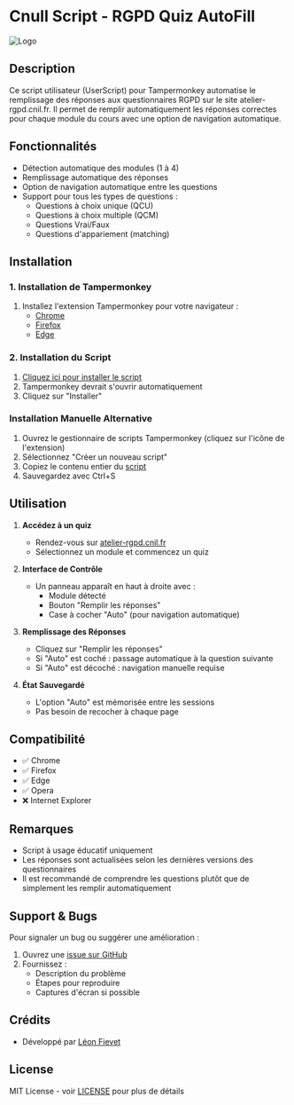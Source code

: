 # Cnull Script - RGPD Quiz AutoFill

![Logo](https://intranet.cnil.fr/logo/CNULL.png)

## Description
Ce script utilisateur (UserScript) pour Tampermonkey automatise le remplissage des réponses aux questionnaires RGPD sur le site atelier-rgpd.cnil.fr. Il permet de remplir automatiquement les réponses correctes pour chaque module du cours avec une option de navigation automatique.

## Fonctionnalités
- Détection automatique des modules (1 à 4)
- Remplissage automatique des réponses
- Option de navigation automatique entre les questions
- Support pour tous les types de questions :
  - Questions à choix unique (QCU)
  - Questions à choix multiple (QCM)
  - Questions Vrai/Faux
  - Questions d'appariement (matching)

## Installation

### 1. Installation de Tampermonkey
1. Installez l'extension Tampermonkey pour votre navigateur :
   - [Chrome](https://chrome.google.com/webstore/detail/tampermonkey/dhdgffkkebhmkfjojejmpbldmpobfkfo)
   - [Firefox](https://addons.mozilla.org/fr/firefox/addon/tampermonkey/)
   - [Edge](https://microsoftedge.microsoft.com/addons/detail/tampermonkey/iikmkjmpaadaobahmlepeloendndfphd)

### 2. Installation du Script
1. [Cliquez ici pour installer le script](https://raw.githubusercontent.com/Pixnop/Cnull/main/quiz-autofill-script-generated.js)
2. Tampermonkey devrait s'ouvrir automatiquement
3. Cliquez sur "Installer"

### Installation Manuelle Alternative
1. Ouvrez le gestionnaire de scripts Tampermonkey (cliquez sur l'icône de l'extension)
2. Sélectionnez "Créer un nouveau script"
3. Copiez le contenu entier du [script](https://raw.githubusercontent.com/Pixnop/Cnull/main/quiz-autofill-script-generated.js)
4. Sauvegardez avec Ctrl+S

## Utilisation

1. **Accédez à un quiz**
   - Rendez-vous sur [atelier-rgpd.cnil.fr](https://atelier-rgpd.cnil.fr)
   - Sélectionnez un module et commencez un quiz

2. **Interface de Contrôle**
   - Un panneau apparaît en haut à droite avec :
     - Module détecté
     - Bouton "Remplir les réponses"
     - Case à cocher "Auto" (pour navigation automatique)

3. **Remplissage des Réponses**
   - Cliquez sur "Remplir les réponses"
   - Si "Auto" est coché : passage automatique à la question suivante
   - Si "Auto" est décoché : navigation manuelle requise

4. **État Sauvegardé**
   - L'option "Auto" est mémorisée entre les sessions
   - Pas besoin de recocher à chaque page

## Compatibilité
- ✅ Chrome
- ✅ Firefox
- ✅ Edge
- ✅ Opera
- ❌ Internet Explorer

## Remarques
- Script à usage éducatif uniquement
- Les réponses sont actualisées selon les dernières versions des questionnaires
- Il est recommandé de comprendre les questions plutôt que de simplement les remplir automatiquement

## Support & Bugs
Pour signaler un bug ou suggérer une amélioration :
1. Ouvrez une [issue sur GitHub](https://github.com/Pixnop/Cnull/issues)
2. Fournissez :
   - Description du problème
   - Étapes pour reproduire
   - Captures d'écran si possible

## Crédits
- Développé par [Léon Fievet](https://github.com/Pixnop)

## License
MIT License - voir [LICENSE](https://github.com/Pixnop/Cnull/blob/main/LICENSE) pour plus de détails
